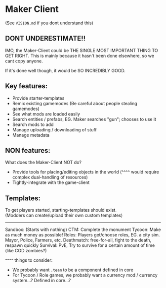 

# Maker Client
(See `VISION.md` if you dont understand this)



## DONT UNDERESTIMATE!!
IMO, the Maker-Client could be THE SINGLE MOST IMPORTANT THING TO GET RIGHT.
This is mainly because it hasn't been done elsewhere, so we cant copy anyone.

If it's done well though, it would be SO INCREDIBLY GOOD.



## Key features:
- Provide starter-templates
- Remix existing gamemodes (Be careful about people stealing gamemodes)
- See what mods are loaded easily
- Search entities / prefabs, EG. Maker searches "gun"; chooses to use it
- Search mods to add
- Manage uploading / downloading of stuff
- Manage metadata

## NON features:
What does the Maker-Client NOT do?  
- Provide tools for placing/editing objects in the world 
    (^^^^ would require complex dual-handling of resources)
- Tightly-integrate with the game-client



## Templates:
To get players started, starting-templates should exist.  
(Modders can create/upload their own custom templates)

--------------
Sandbox: (Starts with nothing)
CTM: Complete the monument
Tycoon: Make as much money as possible!
Roles: Players get/choose roles, EG. a city sim. Mayor, Police, Farmers, etc.
Deathmatch: free-for-all, fight to the death, respawn quickly
Survival: PvE, Try to survive for a certain amount of time (like COD zombies?)


^^^^ things to consider:
- We probably want `.team` to be a component defined in core
- For Tycoon / Role games, we probably want a currency mod / currency system...? Defined in core...?





